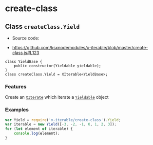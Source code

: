 
# create-class

## Class `createClass.Yield`

 * Source code:
  - https://github.com/ksxnodemodules/x-iterable/blob/master/create-class.js#L123

```
class YieldBase {
	public constructor(Yieldable yieldable);
}
class createClass.Yield = XIterable<YieldBase>;
```

### Features

Create an [`XIterate`](./x-iterable.md) which iterate a [`Yieldable`](../base/readme.md#yieldable) object

### Examples

```javascript
var Yield = require('x-iterable/create-class').Yield;
var iterable = new Yield([-3, -2, -1, 0, 1, 2, 3]);
for (let element of iterable) {
	console.log(element);
}
```
